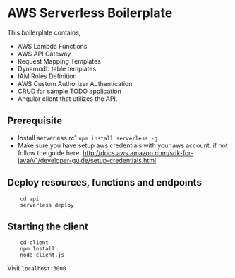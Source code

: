 # AWS Serverless Boilerplate
This boilerplate contains,
  - AWS Lambda Functions
  - AWS API Gateway
  - Request Mapping Templates
  - Dynamodb table templates
  - IAM Roles Definition
  - AWS Custom Authorizer Authentication
  - CRUD for sample TODO application
  - Angular client that utilizes the API.

## Prerequisite
  - Install serverless rc1
  ``` npm install serverless -g ```
  - Make sure you have setup aws credentials with your aws account. if not follow the guide here.       http://docs.aws.amazon.com/sdk-for-java/v1/developer-guide/setup-credentials.html

## Deploy resources, functions and endpoints
```
    cd api
    serverless deploy
```

## Starting the client
```
    cd client
    npm Install
    node client.js
```
Visit ```localhost:3000```
